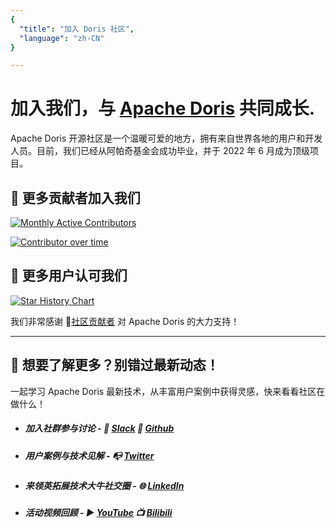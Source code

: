 ```yaml
---
{ 
  "title": "加入 Doris 社区",
  "language": "zh-CN"
}

---
```


<!--
Licensed to the Apache Software Foundation (ASF) under one
or more contributor license agreements.  See the NOTICE file
distributed with this work for additional information
regarding copyright ownership.  The ASF licenses this file
to you under the Apache License, Version 2.0 (the
"License"); you may not use this file except in compliance
with the License.  You may obtain a copy of the License at

  http://www.apache.org/licenses/LICENSE-2.0

Unless required by applicable law or agreed to in writing,
software distributed under the License is distributed on an
"AS IS" BASIS, WITHOUT WARRANTIES OR CONDITIONS OF ANY
KIND, either express or implied.  See the License for the
specific language governing permissions and limitations
under the License.
-->



# 加入我们，与 [Apache Doris](https://github.com/apache/doris) 共同成长.

Apache Doris 开源社区是一个温暖可爱的地方，拥有来自世界各地的用户和开发人员。目前，我们已经从阿帕奇基金会成功毕业，并于 2022 年 6 月成为顶级项目。



## 🙌 更多贡献者加入我们

[![Monthly Active Contributors](https://p3-juejin.byteimg.com/tos-cn-i-k3u1fbpfcp/fe6aa24cc0b74680a4dbd4e049379ab8~tplv-k3u1fbpfcp-zoom-1.image)](https://www.apiseven.com/en/contributor-graph?chart=contributorMonthlyActivity\&repo=apache/doris)















[![Contributor over time](https://p3-juejin.byteimg.com/tos-cn-i-k3u1fbpfcp/8d9d0d644ba2477e8a06e7dc0932a365~tplv-k3u1fbpfcp-zoom-1.image)](https://www.apiseven.com/en/contributor-graph?chart=contributorOverTime\&repo=apache/doris)













## 🌟 更多用户认可我们

[![Star History Chart](https://p3-juejin.byteimg.com/tos-cn-i-k3u1fbpfcp/c6113fbeec93458b931014aafc40ab0b~tplv-k3u1fbpfcp-zoom-1.image)](https://star-history.com/#Apache/doris\&Date)















我们非常感谢 🔗[社区贡献者](https://github.com/apache/doris/graphs/contributors) 对 Apache Doris 的大力支持！


<hr>


## 👋 想要了解更多？别错过最新动态！

一起学习 Apache Doris 最新技术，从丰富用户案例中获得灵感，快来看看社区在做什么！


- ##### 加入社群参与讨论 -  💬 [Slack](https://join.slack.com/t/apachedoriscommunity/shared_invite/zt-1x7x8fger-F7NoshFQn~djlvGdnEtxUQ) 📇 [Github](https://github.com/apache/doris) 

- ##### 用户案例与技术见解 -  📭 [Twitter](https://twitter.com/doris_apache) 

- ##### 来领英拓展技术大牛社交圈 - 🌐 [LinkedIn](https://www.linkedin.com/company/doris-apache/) 


- ##### 活动视频回顾 - ▶️ [YouTube](https://www.youtube.com/@Select_DB) 📺 [Bilibili](https://space.bilibili.com/362350065) 
